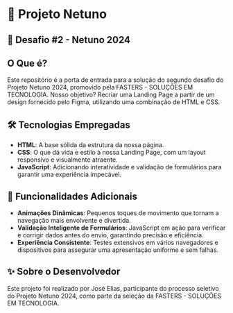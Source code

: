 # 🚀 Projeto Netuno

## 🌟 Desafio #2 - Netuno 2024

## O Que é?

Este repositório é a porta de entrada para a solução do segundo desafio do Projeto Netuno 2024, promovido pela FASTERS - SOLUÇÕES EM TECNOLOGIA. Nosso objetivo? Recriar uma Landing Page a partir de um design fornecido pelo Figma, utilizando uma combinação de HTML e CSS.

## 🛠 Tecnologias Empregadas

- **HTML**: A base sólida da estrutura da nossa página.
- **CSS**: O que dá vida e estilo à nossa Landing Page, com um layout responsivo e visualmente atraente.
- **JavaScript**: Adicionando interatividade e validação de formulários para garantir uma experiência impecável.

## 🎨 Funcionalidades Adicionais

- **Animações Dinâmicas**: Pequenos toques de movimento que tornam a navegação mais envolvente e divertida.
- **Validação Inteligente de Formulários**: JavaScript em ação para verificar e corrigir dados antes do envio, garantindo precisão e eficiência.
- **Experiência Consistente**: Testes extensivos em vários navegadores e dispositivos para assegurar uma apresentação uniforme e sem falhas.

## ✨ Sobre o Desenvolvedor

Este projeto foi realizado por José Elias, participante do processo seletivo do Projeto Netuno 2024, como parte da seleção da FASTERS - SOLUÇÕES EM TECNOLOGIA.
